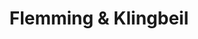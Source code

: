 ---
title: "Flemming & Klingbeil"
url: /berlin/flemming-und-klingbeil-reichsstrasse/
shop: Hörgeräte
---